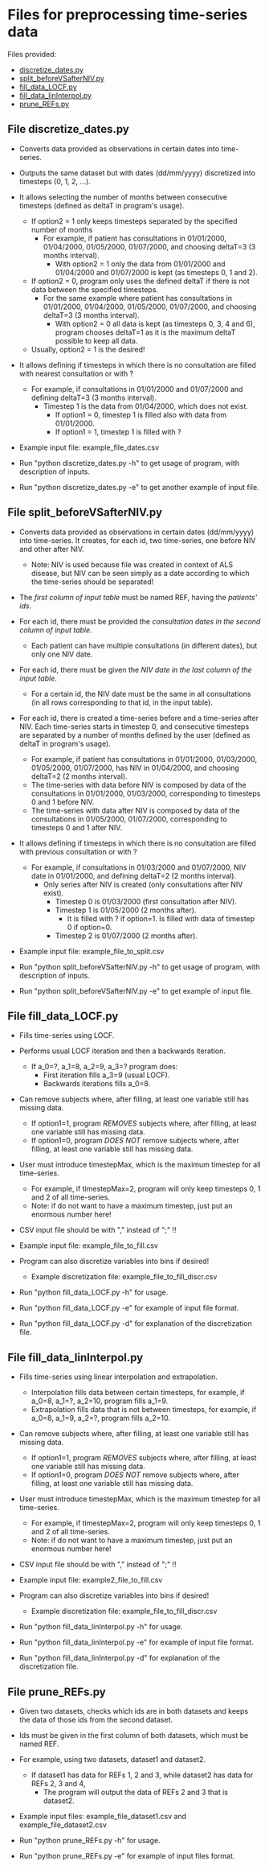 # Files for preprocessing time-series data

Files provided:
  * [discretize_dates.py](#file-discretize_dates.py)
  * [split_beforeVSafterNIV.py](#file-split_beforeVSafterNIV.py)
  * [fill_data_LOCF.py](#file-fill_data_LOCF.py)
  * [fill_data_linInterpol.py](#file-fill_data_linInterpol.py)
  * [prune_REFs.py](#file-prune_REFs.py)

## File discretize_dates.py

* Converts data provided as observations in certain dates into time-series.

* Outputs the same dataset but with dates (dd/mm/yyyy) discretized into timesteps (0, 1, 2, ...).

* It allows selecting the number of months between consecutive timesteps (defined as deltaT in program's usage).
  * If option2 = 1 only keeps timesteps separated by the specified number of months
    * For example, if patient has consultations in 01/01/2000, 01/04/2000, 01/05/2000, 01/07/2000, and choosing deltaT=3 (3 months interval).
      * With option2 = 1 only the data from 01/01/2000 and 01/04/2000 and 01/07/2000 is kept (as timesteps 0, 1 and 2).
  * If option2 = 0, program only uses the defined deltaT if there is not data between the specified timesteps.
    * For the same example where patient has consultations in 01/01/2000, 01/04/2000, 01/05/2000, 01/07/2000, and choosing deltaT=3 (3 months interval).
      * With option2 = 0 all data is kept (as timesteps 0, 3, 4 and 6), program chooses deltaT=1 as it is the maximum deltaT possible to keep all data.
  * Usually, option2 = 1 is the desired!

* It allows defining if timesteps in which there is no consultation are filled with nearest consultation or with ?
  * For example, if consultations in 01/01/2000 and 01/07/2000 and defining deltaT=3 (3 months interval).
    * Timestep 1 is the data from 01/04/2000, which does not exist.
      * If option1 = 0, timestep 1 is filled also with data from 01/01/2000.
      * If option1 = 1, timestep 1 is filled with ?

* Example input file: example_file_dates.csv

* Run "python discretize_dates.py -h" to get usage of program, with description of inputs.

* Run "python discretize_dates.py -e" to get another example of input file.

## File split_beforeVSafterNIV.py

* Converts data provided as observations in certain dates (dd/mm/yyyy) into time-series. It creates, for each id, two time-series, one before NIV and other after NIV.
  * Note: NIV is used because file was created in context of ALS disease, but NIV can be seen simply as a date according to which the time-series should be separated!

* The *first column of input table* must be named REF, having the *patients' ids*.

* For each id, there must be provided the *consultation dates in the second column of input table*.
  * Each patient can have multiple consultations (in different dates), but only one NIV date.

* For each id, there must be given the *NIV date in the last column of the input table*.
  * For a certain id, the NIV date must be the same in all consultations (in all rows corresponding to that id, in the input table).

* For each id, there is created a time-series before and a time-series after NIV. Each time-series starts in timestep 0, and consecutive timesteps are separated by a number of months defined by the user (defined as deltaT in program's usage).
  * For example, if patient has consultations in 01/01/2000, 01/03/2000, 01/05/2000, 01/07/2000, has NIV in 01/04/2000, and choosing deltaT=2 (2 months interval).
  * The time-series with data before NIV is composed by data of the consultations in 01/01/2000, 01/03/2000, corresponding to timesteps 0 and 1 before NIV.
  * The time-series with data after NIV is composed by data of the consultations in 01/05/2000, 01/07/2000, corresponding to timesteps 0 and 1 after NIV.

* It allows defining if timesteps in which there is no consultation are filled with previous consultation or with ?
  * For example, if consultations in 01/03/2000 and 01/07/2000, NIV date in 01/01/2000, and defining deltaT=2 (2 months interval).
    * Only series after NIV is created (only consultations after NIV exist).
      * Timestep 0 is 01/03/2000 (first consultation after NIV).
      * Timestep 1 is 01/05/2000 (2 months after).
        * It is filled with ? if option=1. Is filled with data of timestep 0 if option=0.
      * Timestep 2 is 01/07/2000 (2 months after).

* Example input file: example_file_to_split.csv

* Run "python split_beforeVSafterNIV.py -h" to get usage of program, with description of inputs.

* Run "python split_beforeVSafterNIV.py -e" to get example of input file.


## File fill_data_LOCF.py

* Fills time-series using LOCF.

* Performs usual LOCF iteration and then a backwards iteration.
  * If a_0=?, a_1=8, a_2=9, a_3=? program does:
    * First iteration fills a_3=9 (usual LOCF).
    * Backwards iterations fills a_0=8.

* Can remove subjects where, after filling, at least one variable still has missing data.
  * If option1=1, program *REMOVES* subjects where, after filling, at least one variable still has missing data.
  * If option1=0, program *DOES NOT* remove subjects where, after filling, at least one variable still has missing data.

* User must introduce timestepMax, which is the maximum timestep for all time-series.
  * For example, if timestepMax=2, program will only keep timesteps 0, 1 and 2 of all time-series.
  * Note: if do not want to have a maximum timestep, just put an enormous number here!

* CSV input file should be with "," instead of ";" !!

* Example input file: example_file_to_fill.csv

* Program can also discretize variables into bins if desired!
  * Example discretization file: example_file_to_fill_discr.csv

* Run "python fill_data_LOCF.py -h" for usage.

* Run "python fill_data_LOCF.py -e" for example of input file format.

* Run "python fill_data_LOCF.py -d" for explanation of the discretization file.

## File fill_data_linInterpol.py

* Fills time-series using linear interpolation and extrapolation.
    * Interpolation fills data between certain timesteps, for example, if a_0=8, a_1=?, a_2=10, program fills a_1=9.
    * Extrapolation fills data that is not between timesteps, for example, if a_0=8, a_1=9, a_2=?, program fills a_2=10.

* Can remove subjects where, after filling, at least one variable still has missing data.
  * If option1=1, program *REMOVES* subjects where, after filling, at least one variable still has missing data.
  * If option1=0, program *DOES NOT* remove subjects where, after filling, at least one variable still has missing data.

* User must introduce timestepMax, which is the maximum timestep for all time-series.
  * For example, if timestepMax=2, program will only keep timesteps 0, 1 and 2 of all time-series.
  * Note: if do not want to have a maximum timestep, just put an enormous number here!

* CSV input file should be with "," instead of ";" !!

* Example input file: example2_file_to_fill.csv

* Program can also discretize variables into bins if desired!
  * Example discretization file: example_file_to_fill_discr.csv

* Run "python fill_data_linInterpol.py -h" for usage.

* Run "python fill_data_linInterpol.py -e" for example of input file format.

* Run "python fill_data_linInterpol.py -d" for explanation of the discretization file.

## File prune_REFs.py

* Given two datasets, checks which ids are in both datasets and keeps the data of those ids from the second dataset.

* Ids must be given in the first column of both datasets, which must be named REF.

* For example, using two datasets, dataset1 and dataset2.
  * If dataset1 has data for REFs 1, 2 and 3, while dataset2 has data for REFs 2, 3 and 4, 
    * The program will output the data of REFs 2 and 3 that is dataset2.

* Example input files: example_file_dataset1.csv and example_file_dataset2.csv

* Run "python prune_REFs.py -h" for usage.

* Run "python prune_REFs.py -e" for example of input files format.